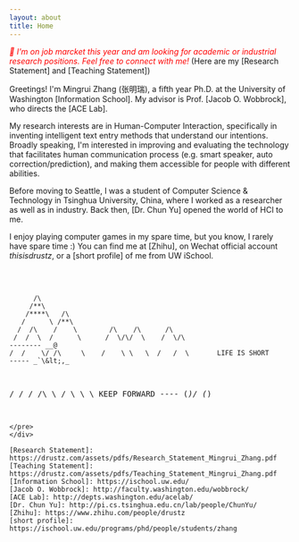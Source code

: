 ```yaml
---
layout: about
title: Home
---
```


<i style="color:red;">🎊  I'm on job marcket this year and am looking for academic or industrial research positions. Feel free to connect with me! </i> (Here are my [Research Statement] and [Teaching Statement])

Greetings! I'm Mingrui Zhang (张明瑞), a fifth year Ph.D. at the University of Washington [Information School]. My advisor is Prof. [Jacob O. Wobbrock], who directs the [ACE Lab].

My research interests are in Human-Computer Interaction, specifically in inventing intelligent text entry methods that understand our intentions. Broadly speaking, I'm interested in improving and evaluating the technology that facilitates human communication process (e.g. smart speaker, auto correction/prediction), and making them accessible for people with different abilities.

Before moving to Seattle, I was a student of Computer Science & Technology in Tsinghua University, China, where I worked as a researcher as well as in industry. Back then, [Dr. Chun Yu] opened the world of HCI to me.

I enjoy playing computer games in my spare time, but you know, I rarely have spare time :) You can find me at [Zhihu], on Wechat official account <i>thisisdrustz</i>, or a [short profile] of me from UW iSchool.
<br><br>
<head>
    <link href="assets/css/drcustom.css" rel="stylesheet" type="text/css">
</head>
<div class="ascii-div">
<pre class="ascii">




          /\
         /**\
        /****\   /\
       /      \ /**\
      /  /\    /    \        /\    /\      /\
     /  /  \  /      \      /  \/\/  \    /  \/\                           -------- __@
    /  /    \/ /\     \    /    \ \   \  /   /  \       LIFE IS SHORT      ----- _`\&lt;,_
   /  /      \/  \/\   \  /      \     \         \      KEEP FORWARD         ---- (*)/ (*)
~~~~~~~~~~~~~~~~~~~~~~~~~~~~~~~~~~~~~~~~~~~~~~~~~~~~~~~~~~~~~~~~~~~~~~~~~~~~~~~~~~~~~~~~~~~~~~~~
</pre>
</div>

[Research Statement]: https://drustz.com/assets/pdfs/Research_Statement_Mingrui_Zhang.pdf
[Teaching Statement]: https://drustz.com/assets/pdfs/Teaching_Statement_Mingrui_Zhang.pdf
[Information School]: https://ischool.uw.edu/
[Jacob O. Wobbrock]: http://faculty.washington.edu/wobbrock/
[ACE Lab]: http://depts.washington.edu/acelab/
[Dr. Chun Yu]: http://pi.cs.tsinghua.edu.cn/lab/people/ChunYu/
[Zhihu]: https://www.zhihu.com/people/drustz
[short profile]: https://ischool.uw.edu/programs/phd/people/students/zhang
